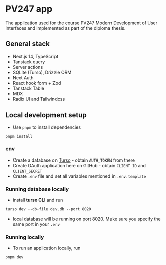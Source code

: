 # PV247 app

The application used for the course PV247 Modern Development of User Interfaces and implemented as part of the diploma thesis.

## General stack

- Next.js 14, TypeScript
- Tanstack query
- Server actions
- SQLite (Turso), Drizzle ORM
- Next Auth
- React hook form + Zod
- Tanstack Table
- MDX
- Radix UI and Tailwindcss

## Local development setup

- Use `pnpm` to install dependencies

```
pnpm install
```

### env

- Create a database on [Turso](https://turso.tech/) - obtain `AUTH_TOKEN` from there
- Create OAuth application here on GitHub - obtain `CLIENT_ID` and `CLIENT_SECRET`
- Create `.env` file and set all variables mentioned in `.env.template`

### Running database locally

- install **turso CLI** and run

```
turso dev --db-file dev.db --port 8020
```

- local database will be running on port 8020. Make sure you specify the same port in your `.env`

### Running locally

- To run an application locally, run

```
pnpm dev
```
  

